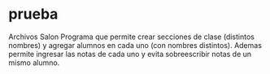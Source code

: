 # prueba
Archivos Salon
Programa que permite crear secciones de clase (distintos nombres) y agregar alumnos en cada uno (con nombres distintos). Ademas permite ingresar las notas de cada uno y evita sobreescribir notas de un mismo alumno.